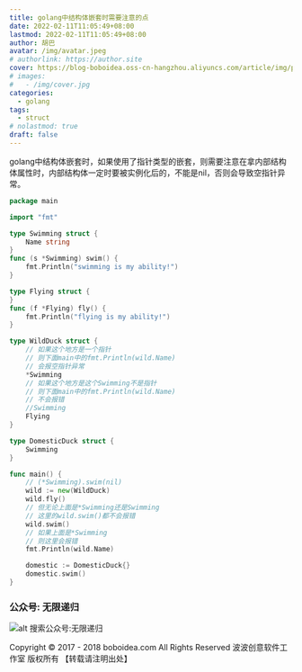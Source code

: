 ```yaml
---
title: golang中结构体嵌套时需要注意的点
date: 2022-02-11T11:05:49+08:00
lastmod: 2022-02-11T11:05:49+08:00
author: 胡巴
avatar: /img/avatar.jpeg
# authorlink: https://author.site
cover: https://blog-boboidea.oss-cn-hangzhou.aliyuncs.com/article/img/posts/hzw87.jpeg
# images:
#   - /img/cover.jpg
categories:
  - golang
tags:
  - struct
# nolastmod: true
draft: false
---
```


golang中结构体嵌套时，如果使用了指针类型的嵌套，则需要注意在拿内部结构体属性时，内部结构体一定时要被实例化后的，不能是nil，否则会导致空指针异常。

<!--more-->

```go
package main

import "fmt"

type Swimming struct {
	Name string
}
func (s *Swimming) swim() {
	fmt.Println("swimming is my ability!")
}

type Flying struct {
}
func (f *Flying) fly() {
	fmt.Println("flying is my ability!")
}

type WildDuck struct {
	// 如果这个地方是一个指针
	// 则下面main中的fmt.Println(wild.Name)
	// 会报空指针异常
	*Swimming
	// 如果这个地方是这个Swimming不是指针
	// 则下面main中的fmt.Println(wild.Name)
	// 不会报错
	//Swimming
	Flying
}

type DomesticDuck struct {
	Swimming
}

func main() {
	// (*Swimming).swim(nil)
	wild := new(WildDuck)
	wild.fly()
	// 但无论上面是*Swimming还是Swimming
	// 这里的wild.swim()都不会报错
	wild.swim()
	// 如果上面是*Swimming
	// 则这里会报错
	fmt.Println(wild.Name)

	domestic := DomesticDuck{}
	domestic.swim()
}
```

<!--qr_code-->

### 公众号: 无限递归

![alt 搜索公众号:无限递归](/img/gongzhonghao.jpeg "无限递归")

<!--declare-declare-->

Copyright &copy; 2017 - 2018 boboidea.com All Rights Reserved 波波创意软件工作室 版权所有 【转载请注明出处】
